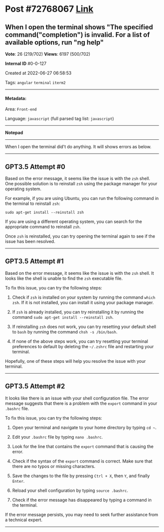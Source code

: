 
# Post \#72768067 [Link](https://stackoverflow.com/questions/72768067/)

## When I open the terminal shows "The specified command("completion") is invalid. For a list of available options, run "ng help"

**Vote**: 26 (219/702) **Views**: 6197 (500/702) 

**Internal ID** \#0-0-127

Created at 2022-06-27 06:58:53

Tags: `angular` `terminal` `iterm2`

----------

#### Metadata:

Area: `Front-end`

Language: `javascript` (full parsed tag list: `javascript`)

----------

**Notepad**


----------

When I open the terminal did't do anything. It will shows errors as below.
[](https://i.stack.imgur.com/lx1jC.png)


----------
        
## GPT3.5 Attempt \#0

Based on the error message, it seems like the issue is with the `zsh` shell. One possible solution is to reinstall `zsh` using the package manager for your operating system. 

For example, if you are using Ubuntu, you can run the following command in the terminal to reinstall `zsh`:

```
sudo apt-get install --reinstall zsh
```

If you are using a different operating system, you can search for the appropriate command to reinstall `zsh`.

Once `zsh` is reinstalled, you can try opening the terminal again to see if the issue has been resolved.

--------

## GPT3.5 Attempt \#1

Based on the error message, it seems like the issue is with the `zsh` shell. It looks like the shell is unable to find the `zsh` executable file.

To fix this issue, you can try the following steps:

1. Check if `zsh` is installed on your system by running the command `which zsh`. If it is not installed, you can install it using your package manager.

2. If `zsh` is already installed, you can try reinstalling it by running the command `sudo apt-get install --reinstall zsh`.

3. If reinstalling `zsh` does not work, you can try resetting your default shell to `bash` by running the command `chsh -s /bin/bash`.

4. If none of the above steps work, you can try resetting your terminal preferences to default by deleting the `~/.zshrc` file and restarting your terminal.

Hopefully, one of these steps will help you resolve the issue with your terminal.

--------

## GPT3.5 Attempt \#2

It looks like there is an issue with your shell configuration file. The error message suggests that there is a problem with the `export` command in your `.bashrc` file.

To fix this issue, you can try the following steps:

1. Open your terminal and navigate to your home directory by typing `cd ~`.

2. Edit your `.bashrc` file by typing `nano .bashrc`.

3. Look for the line that contains the `export` command that is causing the error.

4. Check if the syntax of the `export` command is correct. Make sure that there are no typos or missing characters.

5. Save the changes to the file by pressing `Ctrl + X`, then `Y`, and finally `Enter`.

6. Reload your shell configuration by typing `source .bashrc`.

7. Check if the error message has disappeared by typing a command in the terminal.

If the error message persists, you may need to seek further assistance from a technical expert.

--------
